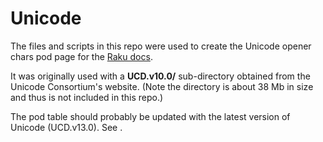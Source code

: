 # Unicode

The files and scripts in this repo were used to
create the Unicode opener chars pod page for
the [Raku docs](https://github.com/Raku/doc).

It was originally used with a **UCD.v10.0/** sub-directory obtained
from the Unicode Consortium's website.
(Note the directory is about 38 Mb in size
and thus is not included in this repo.)

The pod table should probably be updated with the
latest version of Unicode (UCD.v13.0).
See [](https://).


